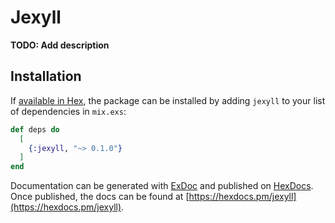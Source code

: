 # Jexyll

**TODO: Add description**

## Installation

If [available in Hex](https://hex.pm/docs/publish), the package can be installed
by adding `jexyll` to your list of dependencies in `mix.exs`:

```elixir
def deps do
  [
    {:jexyll, "~> 0.1.0"}
  ]
end
```

Documentation can be generated with [ExDoc](https://github.com/elixir-lang/ex_doc)
and published on [HexDocs](https://hexdocs.pm). Once published, the docs can
be found at [https://hexdocs.pm/jexyll](https://hexdocs.pm/jexyll).

